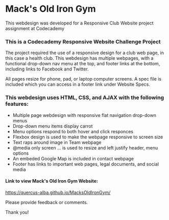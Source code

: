 # Mack's Old Iron Gym
This webdesign was developed for a Responsive Club Website project assignment at Codecademy

### This is a Codecademy Responsive Website Challenge Project
The project required the use of a responsive design for a club web page, in this case a 
health club.  This webdesign has multiple webpages, with a functional drop-down nav menu 
at the top, and footer links at the bottom, including links to Facebook and Twitter.  

All pages resize for phone, pad, or laptop computer screens. A spec file is included 
which you can access in a footer link under Website Specs.


### This webdesign uses HTML, CSS, and AJAX with the following features:
- Multiple page webdesign with responsive flat navigation drop-down menus
- Drop-down menu items display carrot
- Menu options respond to both hover and click responces
- Flexbox design is used to make the webpage responsive to screen size
- Text raps around image in Team webpage
- @media only screen ... is used to resize and left justify header, menu options
- An embeded Google Map is included in contact webpage
- Footer has links to important web pages, legal documents, and social media



#### Link to view Mack's Old Iron Gym Website: 
https://quercus-alba.github.io/MacksOldIronGym/


Please provide feedback or comments.

Thank you!

